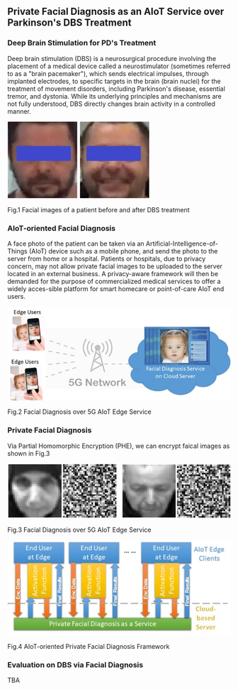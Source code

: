 ## Private Facial Diagnosis as an AIoT Service over Parkinson's DBS Treatment
### Deep Brain Stimulation for PD's Treatment
Deep brain stimulation (DBS) is a neurosurgical procedure involving the placement of a medical device called a neurostimulator (sometimes referred to as a "brain pacemaker"), which sends electrical impulses, through implanted electrodes, to specific targets in the brain (brain nuclei) for the treatment of movement disorders, including Parkinson's disease, essential tremor, and dystonia. While its underlying principles and mechanisms are not fully understood, DBS directly changes brain activity in a controlled manner.

![alt text](Figure01.jpg)

Fig.1 Facial images of a patient before and after DBS treatment

### AIoT-oriented Facial Diagnosis
A face photo of the patient can be taken via an Artificial-Intelligence-of-Things (AIoT) device such as a mobile phone, and send the photo to the server from home or a hospital. Patients or hospitals, due to privacy concern, may not allow private facial images to be uploaded to the server located in an external business. A privacy-aware framework will then be demanded for the purpose of commercialized medical services to offer a widely acces-sible platform for smart homecare or point-of-care AIoT end users.

![alt text](Figure02.jpg)

Fig.2 Facial Diagnosis over 5G AIoT Edge Service

### Private Facial Diagnosis
Via Partial Homomorphic Encryption (PHE), we can encrypt faical images as shown in Fig.3

![alt text](Figure03.jpg)

Fig.3 Facial Diagnosis over 5G AIoT Edge Service

![alt text](Figure04.jpg)

Fig.4 AIoT-oriented Private Facial Diagnosis Framework

### Evaluation on DBS via Facial Diagnosis
TBA
